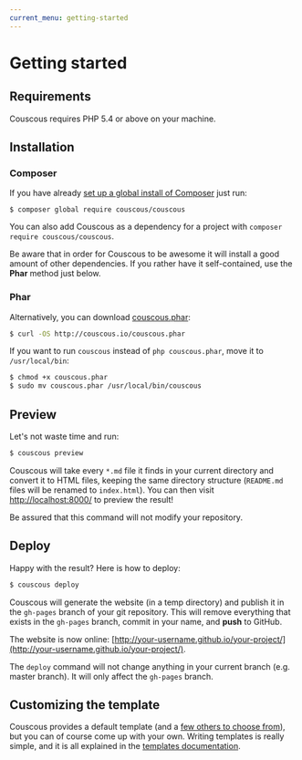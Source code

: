 ```yaml
---
current_menu: getting-started
---
```

# Getting started

## Requirements

Couscous requires PHP 5.4 or above on your machine.

## Installation

### Composer

If you have already [set up a global install of Composer](http://akrabat.com/php/global-installation-of-php-tools-with-composer/) just run:

```
$ composer global require couscous/couscous
```

You can also add Couscous as a dependency for a project with `composer require couscous/couscous`.

Be aware that in order for Couscous to be awesome it will install a good amount of other dependencies.
If you rather have it self-contained, use the **Phar** method just below.

### Phar

Alternatively, you can download [couscous.phar](http://couscous.io/couscous.phar):

```bash
$ curl -OS http://couscous.io/couscous.phar
```

If you want to run `couscous` instead of `php couscous.phar`, move it to `/usr/local/bin`:

```bash
$ chmod +x couscous.phar
$ sudo mv couscous.phar /usr/local/bin/couscous
```

## Preview

Let's not waste time and run:

```bash
$ couscous preview
```

Couscous will take every `*.md` file it finds in your current directory and convert it to HTML files, keeping the same directory structure (`README.md` files will be renamed to `index.html`). You can then visit [http://localhost:8000/](http://localhost:8000/) to preview the result!

Be assured that this command will not modify your repository.

## Deploy

Happy with the result? Here is how to deploy:

```bash
$ couscous deploy
```

Couscous will generate the website (in a temp directory) and publish it in the `gh-pages` branch of your git repository. This will remove everything that exists in the `gh-pages` branch, commit in your name, and **push** to GitHub.

The website is now online: [http://your-username.github.io/your-project/](http://your-username.github.io/your-project/).

The `deploy` command will not change anything in your current branch (e.g. master branch). It will only affect the `gh-pages` branch.

## Customizing the template

Couscous provides a default template (and a [few others to choose from](http://couscous.io/templates.html)), but you can of course come up with your own. Writing templates is really simple, and it is all explained in the [templates documentation](templates.md).
